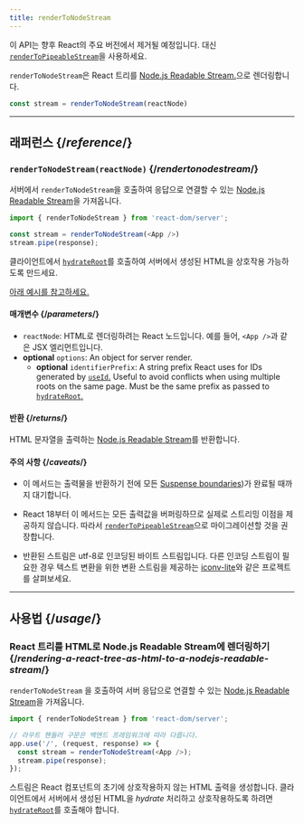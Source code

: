 ```yaml
---
title: renderToNodeStream
---
```


<Deprecated>

이 API는 향후 React의 주요 버전에서 제거될 예정입니다. 대신 [`renderToPipeableStream`](/reference/react-dom/server/renderToPipeableStream)을 사용하세요.

</Deprecated>

<Intro>

`renderToNodeStream`은 React 트리를 [Node.js Readable Stream.](https://nodejs.org/api/stream.html#readable-streams)으로 렌더링합니다.

```js
const stream = renderToNodeStream(reactNode)
```

</Intro>

<InlineToc />

---

## 래퍼런스 {/*reference*/}

### `renderToNodeStream(reactNode)` {/*rendertonodestream*/}

서버에서 `renderToNodeStream`을 호출하여 응답으로 연결할 수 있는 [Node.js Readable Stream](https://nodejs.org/api/stream.html#readable-streams)을 가져옵니다.

```js
import { renderToNodeStream } from 'react-dom/server';

const stream = renderToNodeStream(<App />)
stream.pipe(response);
```

클라이언트에서 [`hydrateRoot`](/reference/react-dom/client/hydrateRoot)를 호출하여 서버에서 생성된 HTML을 상호작용 가능하도록 만드세요.

[아래 예시를 참고하세요.](#usage)

#### 매개변수 {/*parameters*/}

* `reactNode`: HTML로 렌더링하려는 React 노드입니다. 예를 들어, `<App />`과 같은 JSX 엘리먼트입니다.
* **optional** `options`: An object for server render.
  * **optional** `identifierPrefix`: A string prefix React uses for IDs generated by [`useId`.](/reference/react/useId) Useful to avoid conflicts when using multiple roots on the same page. Must be the same prefix as passed to [`hydrateRoot`.](/reference/react-dom/client/hydrateRoot#parameters)

#### 반환 {/*returns*/}

HTML 문자열을 출력하는 [Node.js Readable Stream](https://nodejs.org/api/stream.html#readable-streams)를 반환합니다.

#### 주의 사항 {/*caveats*/}

* 이 메서드는 출력물을 반환하기 전에 모든 [Suspense boundaries](/reference/react/Suspense))가 완료될 때까지 대기합니다.

* React 18부터 이 메서드는 모든 출력값을 버퍼링하므로 실제로 스트리밍 이점을 제공하지 않습니다. 따라서 [`renderToPipeableStream`](/reference/react-dom/server/renderToPipeableStream)으로 마이그레이션할 것을 권장합니다.

* 반환된 스트림은 utf-8로 인코딩된 바이트 스트림입니다. 다른 인코딩 스트림이 필요한 경우 텍스트 변환을 위한 변환 스트림을 제공하는 [iconv-lite](https://www.npmjs.com/package/iconv-lite)와 같은 프로젝트를 살펴보세요.

---

## 사용법 {/*usage*/}

### React 트리를 HTML로 Node.js Readable Stream에 렌더링하기 {/*rendering-a-react-tree-as-html-to-a-nodejs-readable-stream*/}

`renderToNodeStream` 을 호출하여 서버 응답으로 연결할 수 있는 [Node.js Readable Stream](https://nodejs.org/api/stream.html#readable-streams)을 가져옵니다.

```js {5-6}
import { renderToNodeStream } from 'react-dom/server';

// 라우트 핸들러 구문은 백엔드 프레임워크에 따라 다릅니다.
app.use('/', (request, response) => {
  const stream = renderToNodeStream(<App />);
  stream.pipe(response);
});
```

스트림은 React 컴포넌트의 초기에 상호작용하지 않는 HTML 출력을 생성합니다. 클라이언트에서 서버에서 생성된 HTML을 *hydrate* 처리하고 상호작용하도록 하려면 [`hydrateRoot`](/reference/react-dom/client/hydrateRoot)를 호출해야 합니다.
